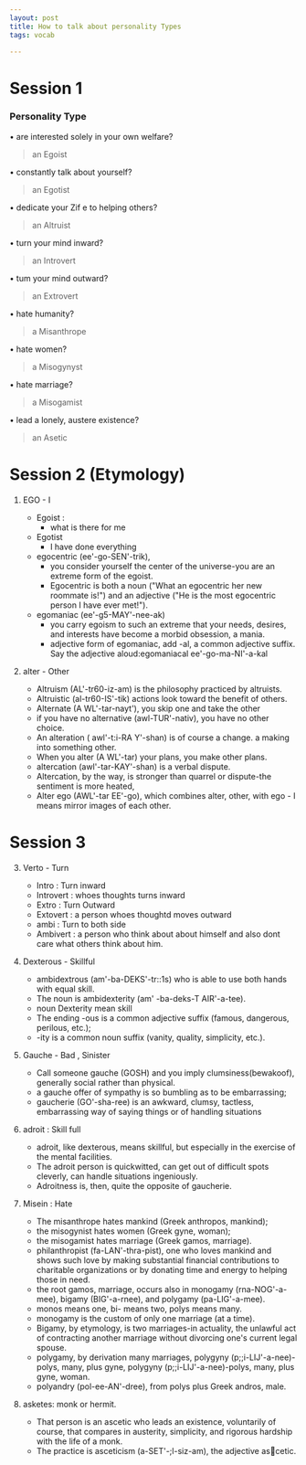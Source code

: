 ```yaml
---
layout: post
title: How to talk about personality Types
tags: vocab

---
```


# Session 1

### Personality Type

• are interested solely in your own welfare? 
> an Egoist

• constantly talk about yourself?
>  an Egotist

• dedicate your Zif e to helping others? 
> an Altruist

• turn your mind inward? 
> an Introvert

• tum your mind outward? 
> an Extrovert

• hate humanity? 
> a Misanthrope

• hate women? 
> a Misogynyst

• hate marriage? 
> a Misogamist

• lead a lonely, austere existence? 
> an Asetic


              
# Session 2 (Etymology)
1. EGO - I
   - Egoist  :
     - what is there for me
   - Egotist 
     - I have done everything
   - egocentric (ee'-go-SEN'-trik), 
     - you consider yourself the center of the universe-you are an extreme form of the egoist. 
     - Egocentric is both a noun ("What an egocentric her new roommate is!") and an adjective ("He is the most egocentric person I have ever met!"). 
   -  egomaniac (ee'-g5-MAY'-nee-ak)
      - you carry egoism to such an extreme that your needs, desires, and interests have become a morbid obsession, a mania.
      - adjective form of egomaniac, add -al, a common adjective suffix. Say the adjective aloud:egomaniacal ee'-go-ma-NI'-a-kal 


2. alter - Other
   - Altruism (AL'-tr60-iz-am) is the philosophy practiced by altruists.
   - Altruistic (al-tr60-IS'-tik) actions look toward the benefit of others. 
   - Alternate (A WL'-tar-nayt'), you skip one and take the other
   - if you have no alternative (awl-TUR'-nativ), you have no other choice. 
   - An alteration ( awl'-t:i-RA Y'-shan) is of course a change. a making into something other. 
   - When you alter (A WL'-tar) your plans, you make other plans. 
   - altercation (awl'-tar-KAY'-shan) is a verbal dispute. 
   - Altercation, by the way, is stronger than quarrel or dispute-the sentiment is more heated,
   - Alter ego (AWL'-tar EE'-go), which combines alter, other, with ego - I  means  mirror images of each other. 



# Session 3

3. Verto - Turn 
   - Intro : Turn inward
   - Introvert : whoes thoughts turns inward
   - Extro : Turn Outward
   - Extovert : a person whoes thoughtd moves outward
   - ambi : Turn to both side
   - Ambivert : a person who think about about himself and also dont care what others think about him.

4. Dexterous - Skillful
   - ambidextrous (am'-ba-DEKS'-tr::1s) who is able to use both hands with equal skill.
   - The noun is ambidexterity (am' -ba-deks-T AIR'-a-tee). 
   - noun Dexterity mean skill
   - The ending -ous is a common adjective suffix (famous, dangerous, perilous, etc.); 
   - -ity is a common noun suffix (vanity, quality, simplicity, etc.). 

5. Gauche - Bad , Sinister
   - Call someone gauche (GOSH) and you imply clumsiness(bewakoof), generally social rather than physical. 
   - a gauche offer of sympathy is so bumbling as to be embarrassing; 
   - gaucherie (GO'-sha-ree) is an awkward, clumsy, tactless, embarrassing way of saying things or of handling situations
6. adroit : Skill full 
   - adroit, like dexterous, means skillful, but especially in the exercise of the mental facilities. 
   - The adroit person is quickwitted, can get out of difficult spots cleverly, can handle situations ingeniously.
   - Adroitness is, then, quite the opposite of gaucherie. 

7. Misein : Hate 
   - The misanthrope hates mankind (Greek anthropos, mankind); 
   - the misogynist hates women (Greek gyne, woman); 
   - the misogamist hates marriage (Greek gamos, marriage). 
   - philanthropist (fa-LAN'-thra-pist), one who loves mankind and shows such love by making substantial financial contributions to charitable organizations or by donating time and energy to helping those in need. 
   -  the root gamos, marriage, occurs also in monogamy (rna-NOG'-a-mee), bigamy (BIG'-a-rnee), and polygamy (pa-LIG'-a-mee). 
   -  monos means one, bi- means two, polys means many.
   -   monogamy is the custom of only one marriage (at a time). 
   -   Bigamy, by etymology, is two marriages-in actuality, the unlawful act of contracting another marriage without divorcing one's current legal spouse. 
   -   polygamy, by derivation many marriages, polygyny (p;;i-LIJ'-a-nee)-polys, many, plus gyne, polygyny (p;;i-LIJ'-a-nee)-polys, many, plus gyne, woman. 
   -   polyandry (pol-ee-AN'-dree), from polys plus Greek andros, male. 

8. asketes: monk or hermit. 
   - That person is an ascetic who leads an existence, voluntarily of course, that compares in austerity, simplicity, and rigorous hardship with the life of a monk.
   - The practice is asceticism (a-SET'-;l-siz-am), the adjective ascetic. 
